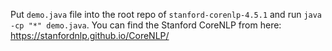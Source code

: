 Put `demo.java` file into the root repo of `stanford-corenlp-4.5.1` and run `java -cp "*" demo.java`. You can find the Stanford CoreNLP from here: https://stanfordnlp.github.io/CoreNLP/ 
